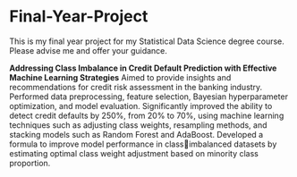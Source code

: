 # Final-Year-Project
This is my final year project for my Statistical Data Science degree course. Please advise me and offer your guidance.

**Addressing Class Imbalance in Credit Default Prediction with Effective Machine Learning Strategies**
Aimed to provide insights and recommendations for credit risk assessment in the banking industry.
Performed data preprocessing, feature selection, Bayesian hyperparameter optimization, and model evaluation.
Significantly improved the ability to detect credit defaults by 250%, from 20% to 70%, using machine learning techniques such as adjusting class weights, resampling methods, and stacking models such as Random Forest and AdaBoost.
Developed a formula to improve model performance in classimbalanced datasets by estimating optimal class weight adjustment based on minority class proportion.
